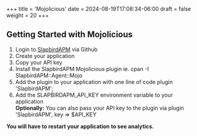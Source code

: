 +++
title = 'Mojolicious'
date = 2024-08-19T17:08:34-06:00
draft = false
weight = 20
+++
## Getting Started with Mojolicious

1. Login to [SlapbirdAPM](https://slapbirdapm.com) via Github
2. Create your application
3. Copy your API key
4. Install the SlapbirdAPM Mojolicious plugin ie. cpan -I SlapbirdAPM::Agent::Mojo
5. Add the plugin to your application with one line of code plugin 'SlapbirdAPM';
6. Add the SLAPBIRDAPM_API_KEY environment variable to your application\
   **Optionally:** You can also pass your API key to the plugin via plugin 'SlapbirdAPM', key => $API_KEY

**You will have to restart your application to see analytics.**
